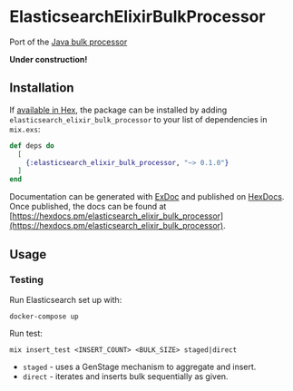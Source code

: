 # ElasticsearchElixirBulkProcessor

Port of the [Java bulk processor](https://www.elastic.co/guide/en/elasticsearch/client/java-api/current/java-docs-bulk-processor.html)

**Under construction!**

## Installation

If [available in Hex](https://hex.pm/docs/publish), the package can be installed
by adding `elasticsearch_elixir_bulk_processor` to your list of dependencies in `mix.exs`:

```elixir
def deps do
  [
    {:elasticsearch_elixir_bulk_processor, "~> 0.1.0"}
  ]
end
```

Documentation can be generated with [ExDoc](https://github.com/elixir-lang/ex_doc)
and published on [HexDocs](https://hexdocs.pm). Once published, the docs can
be found at [https://hexdocs.pm/elasticsearch_elixir_bulk_processor](https://hexdocs.pm/elasticsearch_elixir_bulk_processor).

## Usage

### Testing

Run Elasticsearch set up with:

```
docker-compose up
```

Run test:

```
mix insert_test <INSERT_COUNT> <BULK_SIZE> staged|direct
```

* `staged` - uses a GenStage mechanism to aggregate and insert.
* `direct` - iterates and inserts bulk sequentially as given.
